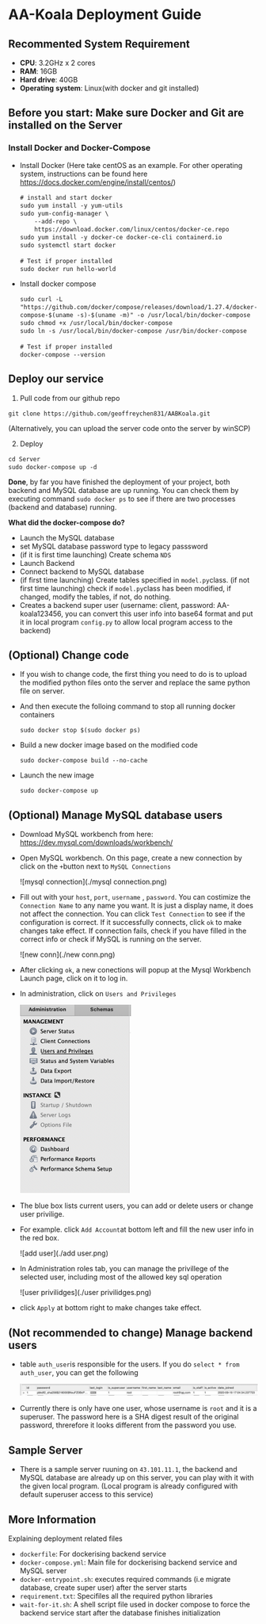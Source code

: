 # AA-Koala Deployment Guide

## Recommented System Requirement

* **CPU**: 3.2GHz x 2 cores
* **RAM**: 16GB
* **Hard drive**: 40GB
* **Operating** **system**: Linux(with docker and git installed)

## Before you start: Make sure Docker and Git are installed on the Server

### Install Docker and Docker-Compose

* Install Docker (Here take centOS as an example. For other operating system, instructions can be found here https://docs.docker.com/engine/install/centos/)

  ```shell
  # install and start docker
  sudo yum install -y yum-utils
  sudo yum-config-manager \
      --add-repo \
      https://download.docker.com/linux/centos/docker-ce.repo
  sudo yum install -y docker-ce docker-ce-cli containerd.io
  sudo systemctl start docker
  
  # Test if proper installed
  sudo docker run hello-world
  ```

* Install docker compose

  ```shell
  sudo curl -L "https://github.com/docker/compose/releases/download/1.27.4/docker-compose-$(uname -s)-$(uname -m)" -o /usr/local/bin/docker-compose
  sudo chmod +x /usr/local/bin/docker-compose
  sudo ln -s /usr/local/bin/docker-compose /usr/bin/docker-compose
  
  # Test if proper installed
  docker-compose --version
  ```

## Deploy our service

1. Pull code from our github repo

```shell 
git clone https://github.com/geoffreychen831/AABKoala.git
```

(Alternatively, you can upload the server code onto the server by winSCP)

2. Deploy

```shell
cd Server
sudo docker-compose up -d
```

**Done**, by far you have finished the deployment of your project, both backend and MySQL database are up running. You can check them by executing command `sudo docker ps` to see if there are two processes (backend and database) running.

**What did the docker-compose do?**

* Launch the MySQL database
* set MySQL database password type to legacy passsword
* (if it is first time launching) Create schema `NDS`
* Launch Backend
* Connect backend to MySQL database
* (if first time launching) Create tables specified in `model.py`class. (if not first time launching) check if `model.py`class has been modified, if changed, modify the tables, if not, do nothing.
* Creates a backend super user (username: client, password: AA-koala123456, you can convert this user info into base64 format and put it in local program `config.py` to allow local program access to the backend)

## (Optional) Change code

* If you wish to change code,  the first thing you need to do is to upload the modified python files onto the server and replace the same python file on server. 

* And then execute the folloing command to stop all running docker containers

  ```shell
  sudo docker stop $(sudo docker ps)
  ```

* Build a new docker image based on the modified code

  ```shell
  sudo docker-compose build --no-cache
  ```

* Launch the new image

  ```shell
  sudo docker-compose up
  ```

## (Optional) Manage MySQL database users

* Download MySQL workbench from here: https://dev.mysql.com/downloads/workbench/

* Open MySQL workbench. On this page, create a new connection by click on the `+`button next to `MySQL Connections`

   ![mysql connection](./mysql connection.png)

* Fill out with your `host`, `port`, `username` , `password`.  You can costimize the `Connection Name` to any name you want. It is just a display name, it does not affect the connection. You can click `Test Connection` to see if the configuration is correct. If it successfully connects, click `ok` to make changes take effect. If connection fails, check if you have filled in the correct info or check if MySQL is running on the server.

   ![new conn](./new conn.png)

* After clicking `ok`, a new conections will popup at the Mysql Workbench Launch page, click on it to log in.

* In administration, click on `Users and Privileges`

   <img src="./administraion.png" alt="administraion" style="zoom:50%;" />

* The blue box lists current users, you can add or delete users or change user privilige.

* For example. click `Add Account`at bottom left and fill the new user info in the red box.

   ![add user](./add user.png)

* In Administration roles tab, you can manage the privillege of the selected user, including most of the allowed key sql operation 

  ![user privilidges](./user privilidges.png)

* click `Apply` at bottom right to make changes take effect.

## (Not recommended to change) Manage backend users

* table `auth_user`is responsible for the users. If you do `select * from auth_user`, you can get the following

  ![auth_user](./auth_user.png)

* Currently there is only have one user, whose username is `root` and it is a superuser. The password here is a SHA digest result of the original password, threrefore it looks different from the password you use.

##  Sample Server

* There is a sample server ruuning on `43.101.11.1`,  the backend and MySQL database are already up on this server, you can play with it with the given local program. (Local program is already configured with default superuser access to this service)

## More Information

Explaining deployment related files

* `dockerfile`: For dockerising backend service
* `docker-compose.yml`: Main file for dockerising backend service and MySQL server
* `docker-entrypoint.sh`: executes required commands (i.e migrate database, create super user) after the server starts
* `requirement.txt`: Specifiles all the required python libraries
* `wait-for-it.sh`: A shell script file used in docker compose to force the backend service start after the database finishes initialization
